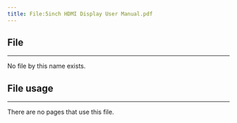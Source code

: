 ```yaml
---
title: File:5inch HDMI Display User Manual.pdf
---
```


## File
--------

No file by this name exists.

## File usage
--------

There are no pages that use this file.